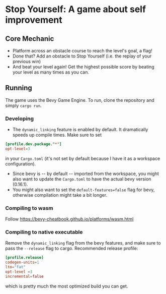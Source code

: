 # Stop Yourself: A game about self improvement
## Core Mechanic
- Platform across an obstacle course to reach the level's goal, a flag!
- Done that? Add an obstacle to Stop Yourself (i.e. the replay of your previous win)
- And beat your level again!
Get the highest possible score by beating your level as many times as you can.

## Running
The game uses the Bevy Game Engine. To run, clone the repository and simply `cargo run`.
### Developing
- The `dynamic_linking` feature is enabled by default. It dramatically speeds up compile times. Make sure to set
```toml
[profile.dev.package."*"]
opt-level=3
```
in your `Cargo.toml` (it's not set by default because I have it as a workspace configuration).
- Since bevy is -- by default -- imported from the workspace, you might also want to update the `Cargo.toml` to have the actual bevy version
(0.16.1).
- You might also want to set the `default-features=false` flag for bevy, otherwise compilation might take a bit longer.
### Compiling to wasm
Follow https://bevy-cheatbook.github.io/platforms/wasm.html
### Compiling to native executable
Remove the `dynamic_linking` flag from the bevy features, and make sure to pass the `--release` flag to cargo.
Recommended release profile:
```toml
[profile.release]
codegen-units=1
lto="fat"
opt-level =3
incremental=false
```
which is pretty much the most optimized build you can get.

